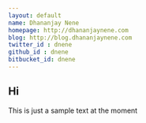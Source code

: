 ```yaml
---
layout: default
name: Dhananjay Nene
homepage: http://dhananjaynene.com
blog: http://blog.dhananjaynene.com
twitter_id : dnene
github_id : dnene
bitbucket_id: dnene
---
```


## Hi

This is just a sample text at the moment
